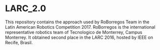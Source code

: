 # LARC_2.0

This repository contains the approach used by RoBorregos Team in the Latin American Robotics Competition 2017.
RoBorregos is the international representative robotics team of Tecnologico de Monterrey, Campus Monterrey. It
obtained second place in the LARC 2016, hosted by IEEE on Recife, Brasil. 
